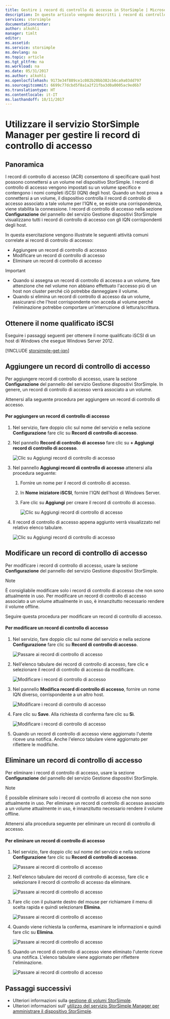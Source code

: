 ```yaml
---
title: Gestire i record di controllo di accesso in StorSimple | Microsoft Docs
description: In questo articolo vengono descritti i record di controllo di accesso (ACR) che consentono di specificare quali host possono connettersi a un volume nel dispositivo StorSimple.
services: storsimple
documentationcenter: 
author: alkohli
manager: timlt
editor: 
ms.assetid: 
ms.service: storsimple
ms.devlang: na
ms.topic: article
ms.tgt_pltfrm: na
ms.workload: na
ms.date: 05/31/2017
ms.author: alkohli
ms.openlocfilehash: 9173e34f889ce1c082b20bb382cb6ca9a03dd797
ms.sourcegitcommit: 6699c77dcbd5f8a1a2f21fba3d0a0005ac9ed6b7
ms.translationtype: HT
ms.contentlocale: it-IT
ms.lasthandoff: 10/11/2017
---
```

# <a name="use-the-storsimple-manager-service-to-manage-access-control-records"></a>Utilizzare il servizio StorSimple Manager per gestire li record di controllo di accesso

## <a name="overview"></a>Panoramica
I record di controllo di accesso (ACR) consentono di specificare quali host possono connettersi a un volume nel dispositivo StorSimple. I record di controllo di accesso vengono impostati su un volume specifico e contengono i nomi completi iSCSI (IQN) degli host. Quando un host prova a connettersi a un volume, il dispositivo controlla il record di controllo di accesso associato a tale volume per l'IQN e, se esiste una corrispondenza, viene stabilita la connessione. I record di controllo di accesso nella sezione **Configurazione** del pannello del servizio Gestione dispositivi StorSimple visualizzano tutti i record di controllo di accesso con gli IQN corrispondenti degli host.

In questa esercitazione vengono illustrate le seguenti attività comuni correlate ai record di controllo di accesso:

* Aggiungere un record di controllo di accesso
* Modificare un record di controllo di accesso
* Eliminare un record di controllo di accesso

> [!IMPORTANT]
> * Quando si assegna un record di controllo di accesso a un volume, fare attenzione che nel volume non abbiano effettuato l'accesso più di un host non cluster perché ciò potrebbe danneggiare il volume.
> * Quando si elimina un record di controllo di accesso da un volume, assicurarsi che l'host corrispondente non acceda al volume perché l'eliminazione potrebbe comportare un'interruzione di lettura/scrittura.

## <a name="get-the-iqn"></a>Ottenere il nome qualificato iSCSI

Eseguire i passaggi seguenti per ottenere il nome qualificato iSCSI di un host di Windows che esegue Windows Server 2012.

[!INCLUDE [storsimple-get-iqn](../../includes/storsimple-get-iqn.md)]


## <a name="add-an-access-control-record"></a>Aggiungere un record di controllo di accesso
Per aggiungere record di controllo di accesso, usare la sezione **Configurazione** del pannello del servizio Gestione dispositivi StorSimple. In genere, un record di controllo di accesso verrà associato a un volume.

Attenersi alla seguente procedura per aggiungere un record di controllo di accesso.

#### <a name="to-add-an-acr"></a>Per aggiungere un record di controllo di accesso

1. Nel servizio, fare doppio clic sul nome del servizio e nella sezione **Configurazione** fare clic su **Record di controllo di accesso**.
2. Nel pannello **Record di controllo di accesso** fare clic su **+ Aggiungi record di controllo di accesso**.

    ![Clic su Aggiungi record di controllo di accesso](./media/storsimple-8000-manage-acrs/createacr1.png)

3. Nel pannello **Aggiungi record di controllo di accesso** attenersi alla procedura seguente:

    1. Fornire un nome per il record di controllo di accesso.
    
    2. In **Nome iniziatore iSCSI**, fornire l'IQN dell'host di Windows Server.

    3. Fare clic su **Aggiungi** per creare il record di controllo di accesso.

        ![Clic su Aggiungi record di controllo di accesso](./media/storsimple-8000-manage-acrs/createacr2.png)

4.  Il record di controllo di accesso appena aggiunto verrà visualizzato nel relativo elenco tabulare.

    ![Clic su Aggiungi record di controllo di accesso](./media/storsimple-8000-manage-acrs/createacr5.png)


## <a name="edit-an-access-control-record"></a>Modificare un record di controllo di accesso
Per modificare i record di controllo di accesso, usare la sezione **Configurazione** del pannello del servizio Gestione dispositivi StorSimple.

> [!NOTE]
> È consigliabile modificare solo i record di controllo di accesso che non sono attualmente in uso. Per modificare un record di controllo di accesso associato a un volume attualmente in uso, è innanzitutto necessario rendere il volume offline.

Seguire questa procedura per modificare un record di controllo di accesso.

#### <a name="to-edit-an-access-control-record"></a>Per modificare un record di controllo di accesso
1.  Nel servizio, fare doppio clic sul nome del servizio e nella sezione **Configurazione** fare clic su **Record di controllo di accesso**.

    ![Passare ai record di controllo di accesso](./media/storsimple-8000-manage-acrs/createacr1.png)

2. Nell'elenco tabulare dei record di controllo di accesso, fare clic e selezionare il record di controllo di accesso da modificare.

    ![Modificare i record di controllo di accesso](./media/storsimple-8000-manage-acrs/editacr1.png)

3. Nel pannello **Modifica record di controllo di accesso**, fornire un nome IQN diverso, corrispondente a un altro host.

    ![Modificare i record di controllo di accesso](./media/storsimple-8000-manage-acrs/editacr2.png)

4. Fare clic su **Save**. Alla richiesta di conferma fare clic su **Sì**. 

    ![Modificare i record di controllo di accesso](./media/storsimple-8000-manage-acrs/editacr3.png)

5. Quando un record di controllo di accesso viene aggiornato l'utente riceve una notifica. Anche l'elenco tabulare viene aggiornato per riflettere le modifiche.

   
## <a name="delete-an-access-control-record"></a>Eliminare un record di controllo di accesso
Per eliminare i record di controllo di accesso, usare la sezione **Configurazione** del pannello del servizio Gestione dispositivi StorSimple.

> [!NOTE]
> È possibile eliminare solo i record di controllo di acceso che non sono attualmente in uso. Per eliminare un record di controllo di accesso associato a un volume attualmente in uso, è innanzitutto necessario rendere il volume offline.

Attenersi alla procedura seguente per eliminare un record di controllo di accesso.

#### <a name="to-delete-an-access-control-record"></a>Per eliminare un record di controllo di accesso
1.  Nel servizio, fare doppio clic sul nome del servizio e nella sezione **Configurazione** fare clic su **Record di controllo di accesso**.

    ![Passare ai record di controllo di accesso](./media/storsimple-8000-manage-acrs/createacr1.png)

2. Nell'elenco tabulare dei record di controllo di accesso, fare clic e selezionare il record di controllo di accesso da eliminare.

    ![Passare ai record di controllo di accesso](./media/storsimple-8000-manage-acrs/deleteacr1.png)

3. Fare clic con il pulsante destro del mouse per richiamare il menu di scelta rapida e quindi selezionare **Elimina**.

    ![Passare ai record di controllo di accesso](./media/storsimple-8000-manage-acrs/deleteacr2.png)

4. Quando viene richiesta la conferma, esaminare le informazioni e quindi fare clic su **Elimina**.

    ![Passare ai record di controllo di accesso](./media/storsimple-8000-manage-acrs/deleteacr3.png)

5. Quando un record di controllo di accesso viene eliminato l'utente riceve una notifica. L'elenco tabulare viene aggiornato per riflettere l'eliminazione.

    ![Passare ai record di controllo di accesso](./media/storsimple-8000-manage-acrs/deleteacr5.png)

## <a name="next-steps"></a>Passaggi successivi
* Ulteriori informazioni sulla [gestione di volumi StorSimple](storsimple-8000-manage-volumes-u2.md).
* Ulteriori informazioni sull’ [utilizzo del servizio StorSimple Manager per amministrare il dispositivo StorSimple](storsimple-8000-manager-service-administration.md).

